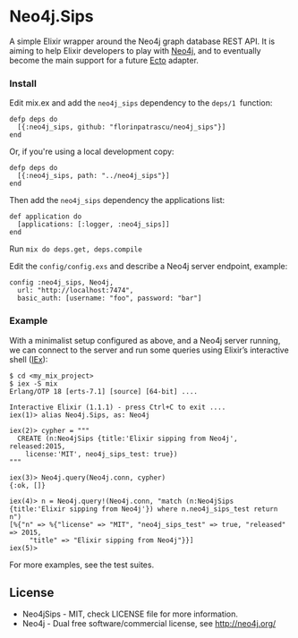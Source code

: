 Neo4j.Sips
==========

A simple Elixir wrapper around the Neo4j graph database REST API. It is aiming to help Elixir developers to play with [Neo4j](http://neo4j.com/developer/get-started/), and to eventually become the main support for a future [Ecto](https://github.com/elixir-lang/ecto) adapter.

### Install

Edit mix.ex and add the `neo4j_sips` dependency to the `deps/1 `function:

    defp deps do
      [{:neo4j_sips, github: "florinpatrascu/neo4j_sips"}]
    end

Or, if you're using a local development copy:

    defp deps do
      [{:neo4j_sips, path: "../neo4j_sips"}]
    end

Then add the `neo4j_sips` dependency the applications list:

    def application do
      [applications: [:logger, :neo4j_sips]]
    end

Run `mix do deps.get, deps.compile`

Edit the `config/config.exs` and describe a Neo4j server endpoint, example:

    config :neo4j_sips, Neo4j,
      url: "http://localhost:7474",
      basic_auth: [username: "foo", password: "bar"]

### Example

With a minimalist setup configured as above, and a Neo4j server running, we can connect to the server and run some queries using Elixir’s interactive shell ([IEx](http://elixir-lang.org/docs/stable/iex/IEx.html)):

    $ cd <my_mix_project>
    $ iex -S mix
    Erlang/OTP 18 [erts-7.1] [source] [64-bit] ....

    Interactive Elixir (1.1.1) - press Ctrl+C to exit ....
    iex(1)> alias Neo4j.Sips, as: Neo4j

    iex(2)> cypher = """
      CREATE (n:Neo4jSips {title:'Elixir sipping from Neo4j', released:2015, 
        license:'MIT', neo4j_sips_test: true})
    """

    iex(3)> Neo4j.query(Neo4j.conn, cypher)
    {:ok, []}

    iex(4)> n = Neo4j.query!(Neo4j.conn, "match (n:Neo4jSips {title:'Elixir sipping from Neo4j'}) where n.neo4j_sips_test return n")
    [%{"n" => %{"license" => "MIT", "neo4j_sips_test" => true, "released" => 2015,
         "title" => "Elixir sipping from Neo4j"}}]
    iex(5)> 
    

For more examples, see the test suites.

## License
* Neo4jSips - MIT, check LICENSE file for more information.
* Neo4j - Dual free software/commercial license, see http://neo4j.org/
